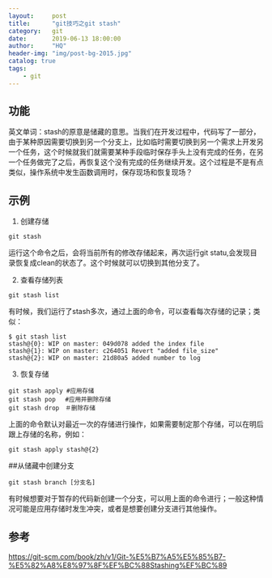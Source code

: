 ```yaml
---
layout:     post
title:      "git技巧之git stash"
category:   git
date:       2019-06-13 18:00:00
author:     "HQ"
header-img: "img/post-bg-2015.jpg"
catalog: true
tags:
    - git
---
```


## 功能
英文单词：stash的原意是储藏的意思。当我们在开发过程中，代码写了一部分，由于某种原因需要切换到另一个分支上，比如临时需要切换到另一个需求上开发另一个任务，这个时候就我们就需要某种手段临时保存手头上没有完成的任务，在另一个任务做完了之后，再恢复这个没有完成的任务继续开发。这个过程是不是有点类似，操作系统中发生函数调用时，保存现场和恢复现场？

## 示例
1. 创建存储
```  
git stash
```
运行这个命令之后，会将当前所有的修改存储起来，再次运行git statu,会发现目录恢复成clean的状态了。这个时候就可以切换到其他分支了。

2. 查看存储列表
```
git stash list
```
有时候，我们运行了stash多次，通过上面的命令，可以查看每次存储的记录；类似：
```
$ git stash list
stash@{0}: WIP on master: 049d078 added the index file
stash@{1}: WIP on master: c264051 Revert "added file_size"
stash@{2}: WIP on master: 21d80a5 added number to log
```

3. 恢复存储

```    
git stash apply #应用存储
git stash pop　 #应用并删除存储
git stash drop　＃删除存储
```

上面的命令默认对最近一次的存储进行操作，如果需要制定那个存储，可以在明后跟上存储的名称，例如：
```
git stash apply stash@{2}
```

##从储藏中创建分支
```
git stash branch [分支名]
```
有时候想要对于暂存的代码新创建一个分支，可以用上面的命令进行；一般这种情况可能是应用存储时发生冲突，或者是想要创建分支进行其他操作。

## 参考

https://git-scm.com/book/zh/v1/Git-%E5%B7%A5%E5%85%B7-%E5%82%A8%E8%97%8F%EF%BC%88Stashing%EF%BC%89